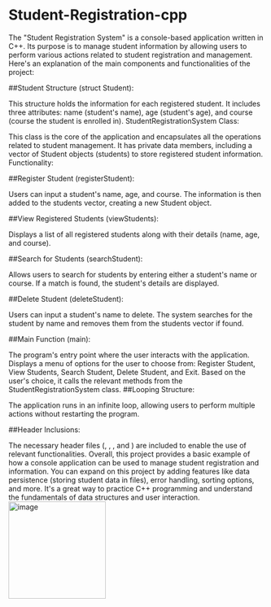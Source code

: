 # Student-Registration-cpp
 The "Student Registration System" is a console-based application written in C++. Its purpose is to manage student information by allowing users to perform various actions related to student registration and management. Here's an explanation of the main components and functionalities of the project:

##Student Structure (struct Student):

This structure holds the information for each registered student.
It includes three attributes: name (student's name), age (student's age), and course (course the student is enrolled in).
StudentRegistrationSystem Class:

This class is the core of the application and encapsulates all the operations related to student management.
It has private data members, including a vector of Student objects (students) to store registered student information.
Functionality:

##Register Student (registerStudent):

Users can input a student's name, age, and course.
The information is then added to the students vector, creating a new Student object.

##View Registered Students (viewStudents):

Displays a list of all registered students along with their details (name, age, and course).

##Search for Students (searchStudent):

Allows users to search for students by entering either a student's name or course.
If a match is found, the student's details are displayed.

##Delete Student (deleteStudent):

Users can input a student's name to delete.
The system searches for the student by name and removes them from the students vector if found.

##Main Function (main):

The program's entry point where the user interacts with the application.
Displays a menu of options for the user to choose from: Register Student, View Students, Search Student, Delete Student, and Exit.
Based on the user's choice, it calls the relevant methods from the StudentRegistrationSystem class.
##Looping Structure:

The application runs in an infinite loop, allowing users to perform multiple actions without restarting the program.

##Header Inclusions:

The necessary header files (<iostream>, <vector>, <string>, and <algorithm>) are included to enable the use of relevant functionalities.
Overall, this project provides a basic example of how a console application can be used to manage student registration and information. You can expand on this project by adding features like data persistence (storing student data in files), error handling, sorting options, and more. It's a great way to practice C++ programming and understand the fundamentals of data structures and user interaction.
<img width="191" alt="image" src="https://github.com/yusufbaig666/Student-Registration-cpp/assets/93441934/dc1591db-86a3-4673-9c87-c5a2d0f4147b">
